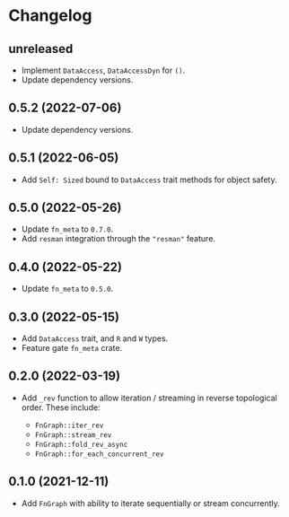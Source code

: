 # Changelog

## unreleased

* Implement `DataAccess`, `DataAccessDyn` for `()`.
* Update dependency versions.

## 0.5.2 (2022-07-06)

* Update dependency versions.

## 0.5.1 (2022-06-05)

* Add `Self: Sized` bound to `DataAccess` trait methods for object safety.

## 0.5.0 (2022-05-26)

* Update `fn_meta` to `0.7.0`.
* Add `resman` integration through the `"resman"` feature.

## 0.4.0 (2022-05-22)

* Update `fn_meta` to `0.5.0`.

## 0.3.0 (2022-05-15)

* Add `DataAccess` trait, and `R` and `W` types.
* Feature gate `fn_meta` crate.

## 0.2.0 (2022-03-19)

* Add `_rev` function to allow iteration / streaming in reverse topological order. These include:

    - `FnGraph::iter_rev`
    - `FnGraph::stream_rev`
    - `FnGraph::fold_rev_async`
    - `FnGraph::for_each_concurrent_rev`

## 0.1.0 (2021-12-11)

* Add `FnGraph` with ability to iterate sequentially or stream concurrently.
